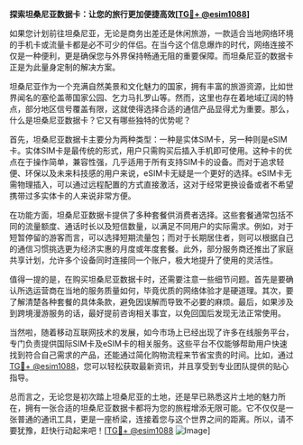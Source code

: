 **探索坦桑尼亚数据卡：让您的旅行更加便捷高效[[TG💪+ @esim1088](https://t.me/s/esim1088)]**

如果您计划前往坦桑尼亚，无论是商务出差还是休闲旅游，一款适合当地网络环境的手机卡或流量卡都是必不可少的伴侣。在当今这个信息爆炸的时代，网络连接不仅是一种便利，更是确保您与外界保持畅通无阻的重要保障。而坦桑尼亚的数据卡正是为此量身定制的解决方案。

坦桑尼亚作为一个充满自然美景和文化魅力的国家，拥有丰富的旅游资源，比如世界闻名的塞伦盖蒂国家公园、乞力马扎罗山等。然而，这里也存在着地域辽阔的特点，部分地区信号覆盖有限，这就使得选择合适的通信产品显得尤为重要。那么，什么是坦桑尼亚数据卡？它又有哪些独特的优势呢？

首先，坦桑尼亚数据卡主要分为两种类型：一种是实体SIM卡，另一种则是eSIM卡。实体SIM卡是最传统的形式，用户只需购买后插入手机即可使用。这种卡的优点在于操作简单，兼容性强，几乎适用于所有支持SIM卡的设备。而对于追求轻便、环保以及未来科技感的用户来说，eSIM卡无疑是一个更好的选择。eSIM卡无需物理插入，可以通过远程配置的方式直接激活，这对于经常更换设备或者不希望携带过多实体卡的人来说非常方便。

在功能方面，坦桑尼亚数据卡提供了多种套餐供消费者选择。这些套餐通常包括不同的流量额度、通话时长以及短信数量，以满足不同用户的实际需求。例如，对于短暂停留的游客而言，可以选择短期流量包；而对于长期居住者，则可以根据自己的通信习惯挑选更为经济实惠的月度或年度套餐。此外，部分服务商还推出了家庭共享计划，允许多个设备同时连接同一个账户，极大地提升了使用的灵活性。

值得一提的是，在购买坦桑尼亚数据卡时，还需要注意一些细节问题。首先是要确认所选运营商在当地的服务质量如何，毕竟优质的网络体验才是硬道理。其次，要了解清楚各种套餐的具体条款，避免因误解而导致不必要的麻烦。最后，如果涉及到跨境漫游服务的话，最好提前咨询相关事宜，以免回国后发现无法正常使用。

当然啦，随着移动互联网技术的发展，如今市场上已经出现了许多在线服务平台，专门负责提供国际SIM卡及eSIM卡的相关服务。这些平台不仅能够帮助用户快速找到符合自己需求的产品，还能通过简化购物流程来节省宝贵的时间。比如，通过[TG💪+ @esim1088](https://t.me/s/esim1088)，您可以轻松获取最新资讯，并且享受到专业团队提供的贴心指导。

总而言之，无论您是初次踏上坦桑尼亚的土地，还是早已熟悉这片土地的魅力所在，拥有一张合适的坦桑尼亚数据卡都将为您的旅程增添无限可能。它不仅仅是一张普通的通讯工具，更是一座桥梁，连接着您与这个世界之间的距离。所以，请不要犹豫，赶快行动起来吧！[[TG💪+ @esim1088](https://t.me/s/esim1088) ![Image](https://i.postimg.cc/4NQfJmqS/Snipaste-2025-05-13-00-14-12.png)]
